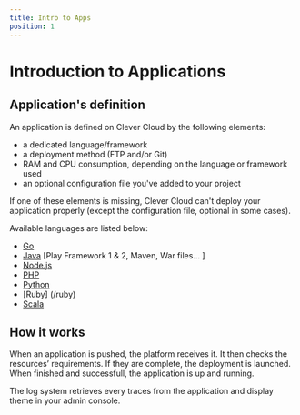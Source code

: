 ```yaml
---
title: Intro to Apps
position: 1
---
```


# Introduction to Applications

## Application's definition

An application is defined on Clever Cloud by the following elements:

* a dedicated language/framework
* a deployment method (FTP and/or Git)
* RAM and CPU consumption, depending on the language or framework used
* an optional configuration file you've added to your project

If one of these elements is missing, Clever Cloud can't deploy your application properly (except the configuration file, optional in some cases).

Available languages are listed below: 

* [Go](/go)
* [Java](/java) [Play Framework 1 & 2, Maven, War files… ]
* [Node.js](/nodejs)
* [PHP](/php)
* [Python](/python)
* [Ruby] (/ruby)
* [Scala](/scala)


## How it works

When an application is pushed, the platform receives it. It then checks the resources’ requirements. If they are complete, the deployment is launched. When finished and successfull, the application is up and running.

The log system retrieves every traces from the application and display theme in your admin console.
